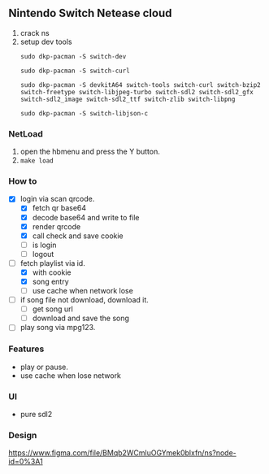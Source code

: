 ## Nintendo Switch Netease cloud
1. crack ns
2. setup dev tools
    ```
    sudo dkp-pacman -S switch-dev

    sudo dkp-pacman -S switch-curl

    sudo dkp-pacman -S devkitA64 switch-tools switch-curl switch-bzip2 switch-freetype switch-libjpeg-turbo switch-sdl2 switch-sdl2_gfx switch-sdl2_image switch-sdl2_ttf switch-zlib switch-libpng

    sudo dkp-pacman -S switch-libjson-c
    ```
### NetLoad
1. open the hbmenu and press the Y button.
2. ```make load```
### How to
- [x] login via scan qrcode.
  - [x] fetch qr base64
  - [x] decode base64 and write to file
  - [x] render qrcode
  - [x] call check and save cookie
  - [ ] is login
  - [ ] logout

- [ ] fetch playlist via id.
  - [x] with cookie
  - [x] song entry
  - [ ] use cache when network lose
- [ ] if song file not download, download it. 
  - [ ] get song url
  - [ ] download and save the song
- [ ] play song via mpg123.

### Features
- play or pause.
- use cache when lose network

### UI
- pure sdl2

### Design
https://www.figma.com/file/BMqb2WCmluOGYmek0blxfn/ns?node-id=0%3A1
